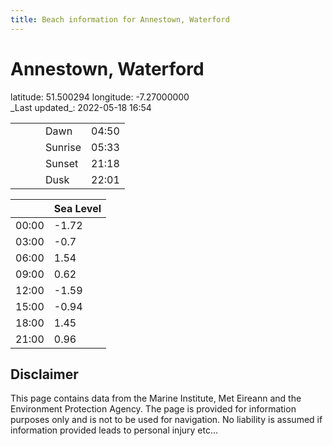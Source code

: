 ```yaml
---
title: Beach information for Annestown, Waterford
---
```

# Annestown, Waterford 

<div class="location-info">latitude: 51.500294 longitude: -7.27000000</div>
<div class="met-eireann-warnings"></div>
_Last updated_: 2022-05-18 16:54

|   |   |   |   |   |
|---|---|---|---|---|
|   |   |   | Dawn  | 04:50 |
|   |   |   | Sunrise  | 05:33 |
|   |   |   | Sunset  | 21:18 |
|   |   |   | Dusk  | 22:01 |

<div></div>

|   | Sea Level  |
|---|---|
| 00:00 | -1.72 |
| 03:00 | -0.7 |
| 06:00 | 1.54 |
| 09:00 | 0.62 |
| 12:00 | -1.59 |
| 15:00 | -0.94 |
| 18:00 | 1.45 |
| 21:00 | 0.96 |

## Disclaimer

This page contains data from the Marine Institute,
Met Eireann and the Environment Protection Agency. The page is provided for
information purposes only and is not to be used for navigation. No liability
is assumed if information provided leads to personal injury etc...